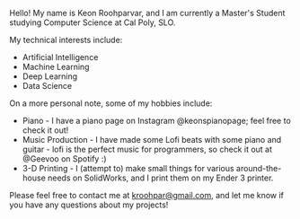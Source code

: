 Hello! My name is Keon Roohparvar, and I am currently a Master's Student studying Computer Science at Cal Poly, SLO.

My technical interests include:
* Artificial Intelligence
* Machine Learning
* Deep Learning
* Data Science

On a more personal note, some of my hobbies include:
* Piano - I have a piano page on Instagram @keonspianopage; feel free to check it out!
* Music Production - I have made some Lofi beats with some piano and guitar - lofi is the perfect music for programmers, so check it out at @Geevoo on Spotify :) 
* 3-D Printing - I (attempt to) make small things for various around-the-house needs on SolidWorks, and I print them on my Ender 3 printer. 

Please feel free to contact me at kroohpar@gmail.com, and let me know if you have any questions about my projects!
